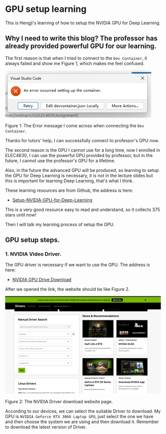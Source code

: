 # GPU setup learning

This is Hengji's learning of how to setup the NVIDIA GPU for Deep Learning.

## Why I need to write this blog? The professor has already provided powerful GPU for our learning.

The first reason is that when I tried to connect to the `Dev Container`, it always failed and show me Figure 1, which makes me feel confused.

![Error-image](blog-2-images/image1.png)

Figure 1: The Error message I come across when connecting the `Dev Container`.

Thanks for tutors' help, I can successfully connect to professor's GPU now.

The second reason is the GPU I cannot use for a long time, now I enrolled in ELEC4630, I can use the powerful GPU provided by professor, but in the future, I cannot use the professor's GPU for a lifetime. 

Also, in the future the advanced GPU will be produced, so learning to setup the GPU for Deep Learning is necessary, it is not in the lecture slides but this is important for learning Deep Learning, that's what I think.

These learning resources are from Github, the address is here:
 - [Setup-NVIDIA-GPU-for-Deep-Learning](https://github.com/entbappy/Setup-NVIDIA-GPU-for-Deep-Learning/blob/main/README.md)

This is a very good resource easy to read and understand, so it collects 375 stars until now!

Then I will talk my learning process of setup the GPU.

## GPU setup steps.

### 1. NVIDIA Video Driver.

The GPU driver is necessary if we want to use the GPU. The address is here:
 - [NVIDIA GPU Drive Download](https://www.nvidia.com/en-us/drivers/)

After we opened the link, the website should be like Figure 2.

![NVIDIA-Driver_Download](blog-2-images/image2.png)

Figure 2: The NVIDIA Driver download website page.

According to our devices, we can select the suitable Driver to download. My GPU is `NVIDIA GeForce RTX 3060 Laptop GPU`, just select the one we have and then choose the system we are using and then download it. Remember to download the latest version of Driver.


































